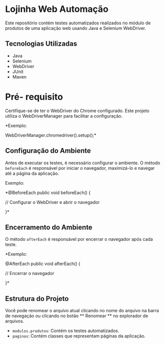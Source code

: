 # Lojinha Web Automação

Este repositório contém testes automatizados realizados no módulo de produtos de uma aplicação web usando Java e Selenium WebDriver.

## Tecnologias Utilizadas

- Java
- Selenium
- WebDriver
- JUnit
- Maven

# Pré- requisito

Certifique-se de ter o WebDriver do Chrome configurado. Este projeto utiliza o WebDriverManager para facilitar a configuração.

*Exemplo:

WebDriverManager.chromedriver().setup();*


## Configuração do Ambiente

Antes de executar os testes, é necessário configurar o ambiente. O método `beforeEach` é responsável por iniciar o navegador, maximizá-lo e navegar até a página da aplicação.

Exemplo:

*@BeforeEach
public void beforeEach() {

// Configurar o WebDriver e abrir o navegador

}*



## Encerramento do Ambiente

O método `afterEach` é responsável por encerrar o navegador após cada teste.

*Exemplo:

@AfterEach
public void afterEach() {

// Encerrar o navegador

}*



## Estrutura do Projeto

Você pode renomear o arquivo atual clicando no nome do arquivo na barra de navegação ou clicando no botão ** Renomear ** no explorador de arquivos.

-   `modulos.produtos`: Contém os testes automatizados.
-   `paginas`: Contém classes que representam páginas da aplicação.
